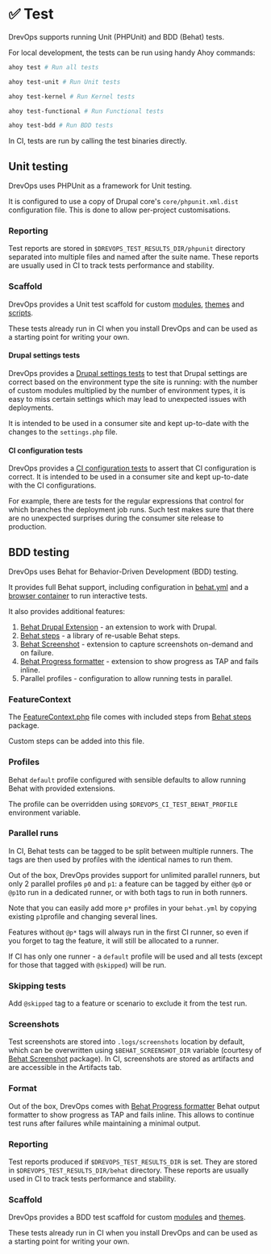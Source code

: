 # ✅ Test

DrevOps supports running Unit (PHPUnit) and BDD (Behat) tests.

For local development, the tests can be run using handy Ahoy commands:

```bash
ahoy test # Run all tests

ahoy test-unit # Run Unit tests

ahoy test-kernel # Run Kernel tests

ahoy test-functional # Run Functional tests

ahoy test-bdd # Run BDD tests
```

In CI, tests are run by calling the test binaries directly.

## Unit testing

DrevOps uses PHPUnit as a framework for Unit testing.

It is configured to use a copy of Drupal core's `core/phpunit.xml.dist`
configuration file. This is done to allow per-project customisations.

### Reporting

Test reports are stored in `$DREVOPS_TEST_RESULTS_DIR/phpunit` directory
separated into multiple files and named after the suite name.
These reports are usually used in CI to track tests performance and stability.

### Scaffold

DrevOps provides a Unit test scaffold for custom [modules](../../../../web/modules/custom/ys_core/tests/src),
[themes](../../../../web/themes/custom/your_site_theme/tests/src) and
[scripts](../../../../tests/phpunit).

These tests already run in CI when you install DrevOps and can be used as a
starting point for writing your own.

#### Drupal settings tests

DrevOps provides a [Drupal settings tests](../../../../tests/phpunit/DrupalSettingsTest.php)
to test that Drupal settings are correct based on the environment type the site
is running: with the number of custom modules multiplied by the number of
environment types, it is easy to miss certain settings which may lead to
unexpected issues with deployments.

It is intended to be used in a consumer site and kept up-to-date with the
changes to the `settings.php` file.

#### CI configuration tests

DrevOps provides a [CI configuration tests](../../../../tests/phpunit/CircleCiConfigTest.php)
to assert that CI configuration is correct. It is intended to be used in a consumer
site and kept up-to-date with the CI configurations.

For example, there are tests for the regular expressions that control for which
branches the deployment job runs. Such test makes sure that there are no
unexpected surprises during the consumer site release to production.

## BDD testing

DrevOps uses Behat for Behavior-Driven Development (BDD) testing.

It provides full Behat support, including configuration in [behat.yml](../../../../behat.yml)
and a [browser container](../../../../docker-compose.yml) to run interactive tests.

It also provides additional features:

1. [Behat Drupal Extension](https://github.com/drupalprojects/drupalextension) - an extension to work with Drupal.
2. [Behat steps](https://github.com/drevops/behat-steps) - a library of re-usable Behat steps.
2. [Behat Screenshot](https://github.com/drevops/behat-screenshot) - extension to capture screenshots on-demand and on failure.
3. [Behat Progress formatter](https://github.com/drevops/behat-format-progress-fail) - extension to show progress as TAP and fails inline.
4. Parallel profiles - configuration to allow running tests in parallel.

### FeatureContext

The [FeatureContext.php](../../../../tests/behat/bootstrap/FeatureContext.php) file comes with
included steps from [Behat steps](https://github.com/drevops/behat-steps) package.

Custom steps can be added into this file.

### Profiles

Behat `default` profile configured with sensible defaults to allow running Behat
with provided extensions.

The profile can be overridden using `$DREVOPS_CI_TEST_BEHAT_PROFILE` environment
variable.

### Parallel runs

In CI, Behat tests can be tagged to be split between multiple runners. The tags
are then used by profiles with the identical names to run them.

Out of the box, DrevOps provides support for unlimited parallel runners, but
only 2 parallel profiles `p0` and `p1`: a feature can be tagged by either `@p0`
or `@p1`to run in a dedicated runner, or with both tags to run in both runners.

Note that you can easily add more `p*` profiles in your `behat.yml` by copying
existing `p1`profile and changing several lines.

Features without `@p*` tags will always run in the first CI runner, so even
if you forget to tag the feature, it will still be allocated to a runner.

If CI has only one runner - a `default` profile will be used and all tests
(except for those that tagged with `@skipped`) will be run.

### Skipping tests

Add `@skipped` tag to a feature or scenario to exclude it from the test run.

### Screenshots

Test screenshots are stored into `.logs/screenshots` location by default,
which can be overwritten using `$BEHAT_SCREENSHOT_DIR` variable (courtesy of
[Behat Screenshot](https://github.com/drevops/behat-screenshot) package). In CI, screenshots are stored as artifacts
and are accessible in the Artifacts tab.

### Format

Out of the box, DrevOps comes with [Behat Progress formatter](https://github.com/drevops/behat-format-progress-fail)
Behat output formatter to show progress as TAP and fails inline. This allows to
continue test runs after failures while maintaining a minimal output.

### Reporting

Test reports produced if `$DREVOPS_TEST_RESULTS_DIR` is set. They are stored in
`$DREVOPS_TEST_RESULTS_DIR/behat` directory. These reports are usually used in
CI to track tests performance and stability.

### Scaffold

DrevOps provides a BDD test scaffold for custom [modules](../../../../web/modules/custom/ys_core/tests/src)
and [themes](../../../../web/themes/custom/your_site_theme/tests/src).

These tests already run in CI when you install DrevOps and can be used as a
starting point for writing your own.
